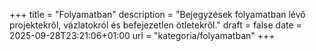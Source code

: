 +++
title = "Folyamatban"
description = "Bejegyzések folyamatban lévő projektekről, vázlatokról és befejezetlen ötletekről."
draft = false
date = 2025-09-28T23:21:06+01:00
url = "kategoria/folyamatban"
+++